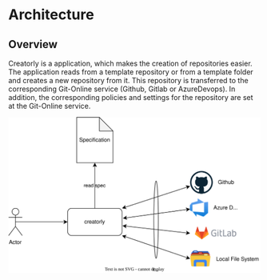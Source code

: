 # Architecture

## Overview

Creatorly is a application, which makes the creation of repositories easier. The application reads from a template repository or from a template folder and creates a new repository from it. This repository is transferred to the corresponding Git-Online service (Github, Gitlab or AzureDevops). In addition, the corresponding policies and settings for the repository are set at the Git-Online service.

![overview](.images/overview.drawio.svg)
